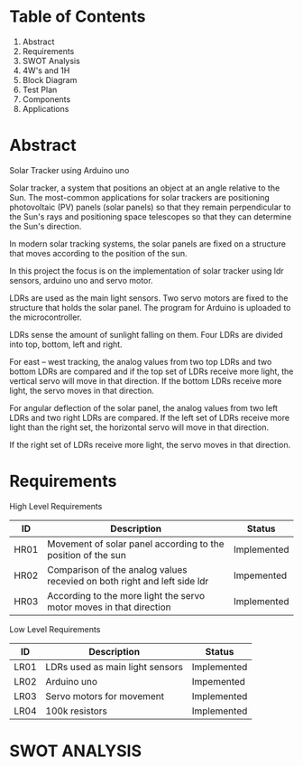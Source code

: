 # Table of Contents
1. Abstract
2. Requirements
3. SWOT Analysis
4. 4W's and 1H
5. Block Diagram
6. Test Plan
7.  Components
8.  Applications

# Abstract
Solar Tracker using Arduino uno

Solar tracker, a system that positions an object at an angle relative to the Sun. The most-common applications for solar trackers are positioning photovoltaic (PV) panels (solar panels) so that they remain perpendicular to the Sun's rays and positioning space telescopes so that they can determine the Sun's direction.

In modern solar tracking systems, the solar panels are fixed on a structure that moves according to the position of the sun.

In this project the focus is on the implementation of solar tracker using ldr sensors, arduino uno and servo motor.

LDRs are used as the main light sensors. Two servo motors are fixed to the structure that holds the solar panel. The program for Arduino is uploaded to the microcontroller.

LDRs sense the amount of sunlight falling on them. Four LDRs are divided into top, bottom, left and right.

For east – west tracking, the analog values from two top LDRs and two bottom LDRs are compared and if the top set of LDRs receive more light, the vertical servo will move in that direction. If the bottom LDRs receive more light, the servo moves in that direction.

For angular deflection of the solar panel, the analog values from two left LDRs and two right LDRs are compared. If the left set of LDRs receive more light than the right set, the horizontal servo will move in that direction.

If the right set of LDRs receive more light, the servo moves in that direction.


# Requirements

High Level Requirements

|  ID|Description|Status|
  |---|---|---|
  | HR01 | Movement of solar panel according to the position of the sun| Implemented |
  | HR02 | Comparison of the analog values recevied on both right and left side ldr| Impemented|
  | HR03 | According to  the more light the servo motor moves in that direction| Implemented|
  
  
Low Level Requirements

 |  ID|Description|Status|
  |---|---|---|
  | LR01 | LDRs used as main light sensors | Implemented |
  | LR02 | Arduino uno | Impemented|
  | LR03 | Servo motors for movement|Implemented|
  | LR04 | 100k resistors|Implemented|
  
  
  # SWOT ANALYSIS

  
